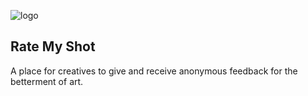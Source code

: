 ![logo](https://i.ibb.co/mB7trN5/ratemyshot-copy.png) 
## Rate My Shot 


A place for creatives to give and receive anonymous feedback for the betterment of art.
